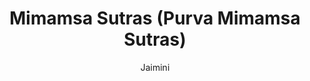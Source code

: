 ---
title: "Mimamsa Sutras (Purva Mimamsa Sutras)"
author: ["Jaimini"]
year: -200
language: ["Sanskrit", "English"]
genre: ["Philosophy", "Religious Texts", "Classical Literature"]
description: "Jaimini's Mimamsa Sutras constitute the foundational text of Purva Mimamsa, one of six orthodox Hindu philosophical systems, establishing systematic hermeneutics for interpreting Vedic ritual injunctions and their philosophical implications. Composed between 300-200 BCE, this work of approximately 2,700 sutras across twelve chapters (adhyayas) addresses fundamental questions: How do we know Vedic injunctions are valid? What constitutes proper ritual action (dharma)? How do scriptural commands relate to philosophical knowledge? The text develops sophisticated philosophy of language, epistemology of testimony (shabda-pramana), theory of meaning and sentence unity, and metaphysics of action and its unseen results (apurva). Beyond ritual exegesis, Mimamsa contributed crucial philosophical innovations: establishing Vedic texts as self-validating eternal knowledge (apaurusheya), analyzing imperative versus descriptive language, and theorizing how linguistic meaning arises. Ganganath Jha's and Mohan Lal Sandal's English translations made this philosophically dense text accessible to global scholarship on Indian epistemology and philosophy of language."
collections: ['philosophy', 'religious-texts', 'ancient-wisdom', 'classical-literature', 'philosophical-works']
sources:
  - name: "Internet Archive (Ganganath Jha translation, 1916)"
    url: "https://archive.org/details/in.ernet.dli.2015.274358"
    type: "other"
  - name: "Internet Archive (Mohan Lal Sandal translation, 1923)"
    url: "https://archive.org/details/wg397"
    type: "other"
references:
  - name: "Wikipedia: Mimamsa"
    url: "https://en.wikipedia.org/wiki/Mimamsa"
    type: "wikipedia"
  - name: "Wikipedia: Mimamsa Sutras"
    url: "https://en.wikipedia.org/wiki/Mimamsa_Sutras"
    type: "wikipedia"
  - name: "Wikipedia: Jaimini"
    url: "https://en.wikipedia.org/wiki/Jaimini"
    type: "wikipedia"
  - name: "Wikipedia: Pramana"
    url: "https://en.wikipedia.org/wiki/Pramana"
    type: "wikipedia"
  - name: "Wikipedia: Philosophy of language"
    url: "https://en.wikipedia.org/wiki/Philosophy_of_language"
    type: "wikipedia"
  - name: "Open Library: Mimamsa Sutras (Purva Mimamsa"
    url: "https://openlibrary.org/search?q=Mimamsa+Sutras+Purva+Mimamsa+Sutras+year+Jaimini"
    type: "other"
featured: false
publishDate: 2025-10-30
tags: ['classical-literature', 'philosophy', 'religious']
---